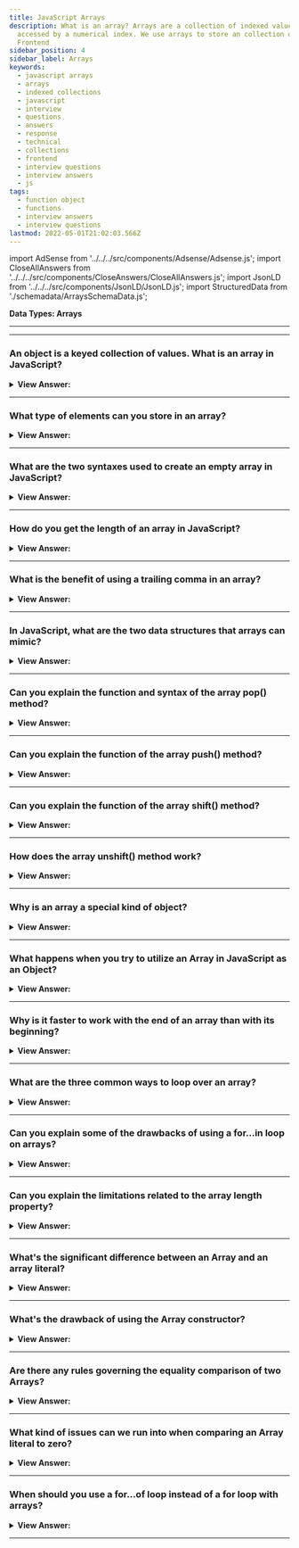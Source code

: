 ```yaml
---
title: JavaScript Arrays
description: What is an array? Arrays are a collection of indexed values that can be
  accessed by a numerical index. We use arrays to store an collection of values.
  Frontend
sidebar_position: 4
sidebar_label: Arrays
keywords:
  - javascript arrays
  - arrays
  - indexed collections
  - javascript
  - interview
  - questions
  - answers
  - response
  - technical
  - collections
  - frontend
  - interview questions
  - interview answers
  - js
tags:
  - function object
  - functions
  - interview answers
  - interview questions
lastmod: 2022-05-01T21:02:03.566Z
---
```


import AdSense from '../../../src/components/Adsense/Adsense.js';
import CloseAllAnswers from '../../../src/components/CloseAnswers/CloseAllAnswers.js';
import JsonLD from '../../../src/components/JsonLD/JsonLD.js';
import StructuredData from './schemadata/ArraysSchemaData.js';

<JsonLD data={StructuredData} />

<head>
  <title>JavaScript Arrays | Frontend Developer Phone Interview</title>
</head>

<!-- Developer Line Notes: If you try to access this note your brain will explode. Boom!!! -->

**Data Types: Arrays**

---

<AdSense />

---

<CloseAllAnswers />

### An object is a keyed collection of values. What is an array in JavaScript?

<details>
  <summary><strong>View Answer:</strong></summary>
  <div>
  <div><strong>Interview Response:</strong> In JavaScript, an array is an ordered list of values that can be of any type, indexed numerically starting from zero.</div><br />
  <div><strong>Technical Response:</strong> An array is a special data structure that we use to store an ordered collection of values. Arrays are ordered with numbered indexes starting at zero and encapsulated in square brackets. To access the values, you must use the variable and an assigned index number to extract the value.
  </div><br />
  <div><strong className="codeExample">Code Example:</strong><br /><br />

  <div></div>

```js
let fruits = ['Apple', 'Orange', 'Plum'];

console.log(fruits[0]); // Apple
console.log(fruits[1]); // Orange
console.log(fruits[2]); // Plum
```

  </div>
  </div>
</details>

---

### What type of elements can you store in an array?

<details>
  <summary><strong>View Answer:</strong></summary>
  <div>
  <div><strong>Interview Response:</strong> An array can store elements of any single data type: integers, floats, strings, booleans, objects, other arrays, etc., depending on the programming language.</div><br />
  <div><strong className="codeExample">Code Example:</strong><br /><br />

  <div></div>

```js
// Storing integers
let intArray = [1, 2, 3, 4, 5];

// Storing strings
let strArray = ['hello', 'world'];

// Storing objects (like other arrays)
let objectArray = [[1, 2], [3, 4]];
```

  </div>
  </div>
</details>

---

### What are the two syntaxes used to create an empty array in JavaScript?

<details>
  <summary><strong>View Answer:</strong></summary>
  <div>
  <div><strong>Interview Response:</strong> The two syntaxes to create an empty array in JavaScript are using array literal notation ([ ]) or the Array() constructor using the new operator.
  </div><br />
  <div><strong className="codeExample">Code Example:</strong><br /><br />

  <div></div>

```js
let arr = new Array();
let arr = [];
```

  </div>
  </div>
</details>

---

### How do you get the length of an array in JavaScript?

<details>
  <summary><strong>View Answer:</strong></summary>
  <div>
  <div><strong>Interview Response:</strong> You can get the length of an array in JavaScript using the .length property of the array object, e.g. myArray.length.
</div><br />
  <div><strong className="codeExample">Code Example:</strong><br /><br />

  <div></div>

```js
let fruits = ['Apple', 'Orange', 'Plum'];

console.log(fruits.length); // 3
```

  </div>
  </div>
</details>

---

### What is the benefit of using a trailing comma in an array?

<details>
  <summary><strong>View Answer:</strong></summary>
  <div>
  <div><strong>Interview Response:</strong> Using a trailing comma in an array can make it easier to add or remove items from the list without causing syntax errors.</div><br />
  <div><strong className="codeExample">Code Example:</strong><br /><br />

  <div></div>

<p>Without a trailing comma:</p>

```js
let arr = [
  'item1',
  'item2',
  'item3'  // No trailing comma here
];
```

<p>If you want to add 'item4' to this array, you need to add a comma to the end of 'item3' and then add 'item4'. This changes two lines:</p>

```js
let arr = [
  'item1',
  'item2',
  'item3', // Line changed to add comma
  'item4'  // New line added
];
```

<p>With a trailing comma:</p>

```js
let arr = [
  'item1',
  'item2',
  'item3', // Trailing comma here
];
```

<p>Now, if you want to add 'item4', you only need to add the new line:</p>

```js
let arr = [
  'item1',
  'item2',
  'item3',
  'item4',  // New line added, no previous line changed
];
```

:::note

In version control systems like Git, this will be shown as a single line added, rather than one line modified and one line added. This can make changes clearer and easier to review.

:::

  </div>
  </div>
</details>

---

### In JavaScript, what are the two data structures that arrays can mimic?

<details>
  <summary><strong>View Answer:</strong></summary>
  <div>
  <div><strong>Interview Response:</strong> In JavaScript, arrays can mimic two data structures: stacks (using push() and pop() methods) and queues (using shift() and push() or unshift() and pop() methods). An array can also act as a deque data structure.
</div><br />
  <div><strong className="codeExample">Code Examples:</strong><br /><br />

  <div></div>

<p><strong>Stack:</strong></p>

```js
let stack = [];
stack.push("a"); // ["a"]
stack.push("b"); // ["a", "b"]
stack.pop();     // ["a"]
```

<br/>
<p><strong>Queue:</strong></p>

```js
let queue = [];
queue.push("a"); // ["a"]
queue.push("b"); // ["a", "b"]
queue.shift();   // ["b"]
```

  </div>
  </div>
</details>

---

### Can you explain the function and syntax of the array pop() method?

<details>
  <summary><strong>View Answer:</strong></summary>
  <div>
  <div><strong>Interview Response:</strong> The pop() method in an array removes and returns its last element, and doesn't take any arguments or parameters.</div><br />
  <div><strong>Technical Response:</strong> The array pop() method removes the last element of an array and returns the element. It also affects the array's length and returns undefined if the array is empty. The pop method is considered a generic method, and it can be called or applied to array-like objects. However, it may not work correctly with objects that have no length. The pop method has no parameters/arguments.
  </div><br />
  <div><strong className="codeExample">Code Example:</strong><br /><br />

<strong>Syntax: </strong> arr.pop()<br /><br />

  <div></div>

```js
let fruits = ['Apple', 'Orange', 'Pear'];

console.log(fruits.pop()); // remove "Pear" and console.log it

console.log(fruits); // Apple, Orange

// Works with array like objects (required: length property)

var myFish = {
  0: 'angel',
  1: 'clown',
  2: 'mandarin',
  3: 'sturgeon',
  length: 4,
};

var popped = Array.prototype.pop.call(myFish); //same syntax for using apply( )

console.log(myFish); // {0:'angel', 1:'clown', 2:'mandarin', length: 3}

console.log(popped); // 'sturgeon'
```

  </div>
  </div>
</details>

---

### Can you explain the function of the array push() method?

<details>
  <summary><strong>View Answer:</strong></summary>
  <div>
  <div><strong>Interview Response:</strong> The push() method adds one or more elements to the end of an array in JavaScript, and increases the array length.</div><br />
  <div><strong>Technical Response:</strong> The array push() method appends one or more elements to the end of an array. The push method is generic by design and allows it to get used on array-like objects. The push method relies on a length property to determine where to start inserting the given values. If the length property cannot convert into a number, the index used is 0. This outcome includes the possibility of length being nonexistent, in which case length gets created. Although strings are native, Array-like objects, they are not suitable in applications of the push method, as strings are immutable, similarly to the native, Array-like object arguments. The push syntax allows for single or multiple elements.
  </div><br />
  <div><strong className="codeExample">Code Example:</strong><br /><br />

<strong>Syntax: </strong> arr.push(element1, element2)<br /><br />

  <div></div>

```js
// Pushing a single element
let fruits = ['Apple', 'Orange'];

fruits.push('Pear');

console.log(fruits); // Apple, Orange, Pear

// Pushing multiple elements
let sports = ['soccer', 'baseball'];
let total = sports.push('football', 'swimming');

console.log(sports); // ['soccer', 'baseball', 'football', 'swimming']
console.log(total); // 4
```

  </div>
  </div>
</details>

---

### Can you explain the function of the array shift() method?

<details>
  <summary><strong>View Answer:</strong></summary>
  <div>
  <div><strong>Interview Response:</strong> The shift() method removes and returns the first element of an array in JavaScript, shifting all other elements down by one index.</div><br />
  <div><strong>Technical Response:</strong> The array shift() method removes the first element at the beginning of an array and returns the removed element. The shift method always changes the length of the array. If the array is empty, then the shift method returns undefined. The shift method is intentionally generic; this method can be called or applied to objects resembling arrays. Objects which do not contain a length property reflecting the last in a series of consecutive, zero-based numerical properties may not behave in any meaningful manner. The shift method has no additional parameters because of its generic design.
  </div><br />
  <div><strong className="codeExample">Code Example:</strong><br /><br />

<strong>Syntax: </strong> arr.shift() <br /><br />

  <div></div>

```js
let fruits = ['Apple', 'Orange', 'Pear'];

console.log(fruits.shift()); // remove Apple and console.log it

console.log(fruits); // Orange, Pear
```

  </div>
  </div>
</details>

---

### How does the array unshift() method work?

<details>
  <summary><strong>View Answer:</strong></summary>
  <div>
  <div><strong>Interview Response:</strong> The unshift() method adds one or more elements to the beginning of an array in JavaScript, shifting existing elements up by one index, and returns the new length of the array.</div><br />
  <div><strong>Technical Response:</strong> The array shift() method removes the first element at the beginning array and returns the removed element. The shift method constantly changes the length of the collection. If the array is empty, then the shift method returns undefined. The shift method is generic; this method gets applied to objects that look like arrays. Objects that do not contain a length property mirroring the last in a series of consecutive, zero-based numerical properties may not behave properly. The shift method has no additional parameters because of its generic design.
  </div><br />
  <div><strong className="codeExample">Code Example:</strong><br /><br />

<strong>Syntax: </strong> arr.unshift(element1[, ...[, elementN]])<br /><br />

  <div></div>

```js
let arr = [4, 5, 6];

arr.unshift(1, 2, 3);
console.log(arr);
// [1, 2, 3, 4, 5, 6]

arr = [4, 5, 6]; // resetting the array

arr.unshift(1);
arr.unshift(2);
arr.unshift(3);

console.log(arr);
// [3, 2, 1, 4, 5, 6]
```

  </div>
  </div>
</details>

---

### Why is an array a special kind of object?

<details>
  <summary><strong>View Answer:</strong></summary>
  <div>
  <div><strong>Interview Response:</strong> An array is a special object because the square brackets used to access a property arr[0] come from the object syntax.</div><br />
  <div><strong>Technical Response:</strong> An array is a special object because the square brackets used to access a property arr[0] come from the object syntax. That is essentially the same as obj[key], where arr is the object, while numbers get used as keys. An array-like object typically has the length property within its structure, like regular arrays. They extend objects by providing special methods to work with ordered collections of data and the length property. But at the core, it is still an object. Unlike array-like objects, arrays are optimized for fast performance and handling of internal components.
  </div><br />
  <div><strong className="codeExample">Code Example:</strong><br /><br />

  <div></div>

```js
// Array Like Object
let fruits = {
  0: 'Apple',
  1: 'Pear',
  2: 'Banana',
  length: 3,
};

// Array
let fruits2 = ['Apple', 'Pear', 'Banana'];

console.log(fruits[0]); // array-like object returns Apple

console.log(fruits2[0]); // array returns Apple

console.log(fruits.length); // length returns 3

let arrFruits = Array.from(fruits); // converts array-like object to an array

console.log(arrFruits.length); // length returns 3

console.log(arrFruits.pop()); // removes Banana

console.log(arrFruits.length); // length returns 2
```

  </div>
  </div>
</details>

---

### What happens when you try to utilize an Array in JavaScript as an Object?

<details>
  <summary><strong>View Answer:</strong></summary>
  <div>
  <div><strong>Interview Response:</strong> In JavaScript, you can use an array as an object, but its numerical indices will be converted to strings, and it will lose some of its array-specific functionality including its optimizations and benefits.</div><br />
  <div><strong>Technical Response:</strong> An array is a specialized object with internal optimized components. When you attempt to use an array as an object, it loses all its optimizations and benefits. It is good to think of arrays as special structures to work with the ordered data, and they provide special methods for that. Arrays are carefully tuned inside JavaScript engines to work with contiguous ordered data; please use them this way. And if you need arbitrary keys, the chances are high that you require a regular object &#123; &#125;.<br /><br />
  <strong>Examples: Misusing an array.</strong><br /><br />
  <ol>
    <li>Add a non-numeric property like arr.test = 5.</li>
    <li>Make holes, like add arr[0] and then arr[1000] (and nothing between them).</li>
    <li>Fill the array in the reverse order, like arr[1000], and arr[999].</li>
  </ol>
  </div>
  </div>
</details>

---

### Why is it faster to work with the end of an array than with its beginning?

<details>
  <summary><strong>View Answer:</strong></summary>
  <div>
  <div><strong>Interview Response:</strong> The performance difference between working the end of the array and the beginning is tangible. Anytime an element must be removed or pushed onto the front of an array, the other elements need re-indexing.</div><br />
  <div><strong>Technical Response:</strong> The performance difference between working at the end of the array versus the beginning is tangible. Anytime an element must be removed or pushed onto the front of an array, the other elements should get reindexed. This performance difference means the engine (affecting performance and memory usage) must work harder to re-index all the elements. In contrast, when you push or remove an element from the end of an element, there is no need to re-index the remaining elements because their index position remains the same.<br /><br />
  <strong>Examples: The shift operation must do 3 things.</strong><br /><br />
  <ol>
    <li>Remove the element with the index 0.</li>
    <li>Move all elements to the left, renumber them in the index 1 to 0, from 2 to 1, and on to completion.</li>
    <li>Update the length property.</li>
  </ol>
  </div>
  </div>
</details>

---

### What are the three common ways to loop over an array?

<details>
  <summary><strong>View Answer:</strong></summary>
  <div>
  <div><strong>Interview Response:</strong> Three common ways to loop over an array are the for loop, forEach() method, and for...of loop in JavaScript.
  </div><br />
  <div><strong className="codeExample">Code Example:</strong><br /><br />

  <div></div>

```javascript
// 1. for loop:

let arr = ['a', 'b', 'c'];
for (let i = 0; i < arr.length; i++) {
  console.log(arr[i]);
}

// 2. forEach() method:

let arr = ['a', 'b', 'c'];
arr.forEach(function(element) {
  console.log(element);
});

// 3. for...of loop:


let arr = ['a', 'b', 'c'];
for (let element of arr) {
  console.log(element);
}
```

  </div>
  </div>
</details>

---

### Can you explain some of the drawbacks of using a for…in loop on arrays?

<details>
  <summary><strong>View Answer:</strong></summary>
  <div>
  <div><strong>Interview Response:</strong> Several problems make it a bad idea—the loop for..in iterates over all properties, not only the numeric ones. The for..in loop by specification gets optimized for generic objects, not arrays, and thus is 10-100 times slower.</div><br />
  <div><strong>Technical Response:</strong> There are several issues that make using a for...in loop with arrays a bad idea. The loop iterates over all properties, not just numeric ones. Additionally, the for...in loop is optimized for generic objects rather than arrays, resulting in slower performance by a factor of 10-100 times slower than other looping methods.<br /><br />
  <strong>Examples:</strong><br /><br />
  <ol>
    <li>The for..in loop iterates across all attributes, not just the numerical ones. In the browser and other contexts, there exist so-called "array-like" objects that resemble arrays. They have length and index features, but they may also include non-numeric attributes and techniques that we do not typically require. The for..in loop, on the other hand, displays a list of them. As a result, if we need to deal with array-like objects, these "extra" properties may cause problems.</li>
    <li>The for..in loop gets optimized for generic objects, not arrays, and thus is 10-100 times slower. Of course, it is still speedy, and the speed may only matter in bottlenecks. But still, we should be aware of the difference.</li>
  </ol>
  </div>
  </div>
</details>

---

### Can you explain the limitations related to the array length property?

<details>
  <summary><strong>View Answer:</strong></summary>
  <div>
  <div><strong>Interview Response:</strong> The range limitation for the length property must be lower than 2 to the 32<sup>nd</sup> power. Another limitation is the length property’s inability to return the correct number of elements.</div><br />
  <div><strong>Technical Response:</strong> According to the MDN, the range limitation for the length property must be lower than 2<sup>32</sup>. Another limitation is the length property’s inability to return the correct number of elements. For example, if there is no element in one of the indices, the length property still counts that position, and length returns the highest index, not the number of elements. A less common issue is array mutation when an element is deleted (delete colors[0]) from an array. (Note: You should never use the delete method to clear an array or remove elements.) The length is not updated with the new number of elements and returns the highest index.
  </div><br />
  <div><strong className="codeExample">Code Example:</strong><br /><br />

  <div></div>

```js
var animals = ['cat', 'dog', , 'monkey']; // animals is sparse

// prints 4, but real number of elements is 3
console.log(animals.length);

var words = ['hello'];

//the highest index is 6
words[6] = 'welcome';

//prints 7, based on highest index
console.log(words.length);

var colors = ['blue', 'red', 'yellow', 'white', 'black'];

// prints 5
console.log(colors.length);

// remove the first element 'blue'.
// The array becomes sparse
delete colors[0];

// still prints 5, because the highest index 4 was not modified
console.log(colors.length);
```

:::warning

A less common issue is array mutation when an element gets deleted from an array. The length is not updated with the new number of elements and returns the highest index.

:::

  </div>
  </div>
</details>

---

### What's the significant difference between an Array and an array literal?

<details>
  <summary><strong>View Answer:</strong></summary>
  <div>
  <div><strong>Interview Response:</strong> Array constructor (new Array()) creates an array, optionally with a set length or predefined elements. Array literal ([]) creates an array with given elements, if any.</div><br />
  <div><strong>Technical Response:</strong> There are several differences in the behaviors of the Array constructor and array literal. The constructor is rarely used in modern JavaScript because array literals use the square bracket [] syntax, which is shorter. Array constructors (new Array(2)) also have glitchy features that can produce adverse effects. When a new Array function gets invoked with a single argument, a number, it returns an array with no items but the specified length.
  </div><br />
  <div><strong className="codeExample">Code Example:</strong><br /><br />

  <div></div>

```js
let arr = new Array(3); // will it create an array of [3] ?

console.log(arr[0]); // returns undefined! no elements.

console.log(arr.length); // length 3
```

  </div>
  </div>
</details>

---

### What's the drawback of using the Array constructor?

<details>
  <summary><strong>View Answer:</strong></summary>
  <div>
  <div><strong>Interview Response:</strong> The Array constructor can cause confusion if a single numeric argument is provided, as it sets the length of the array instead of creating an array with one number element.</div><br />
  <div><strong className="codeExample">Code Example:</strong><br /><br />

  <div></div>

```js
// Jere's a JavaScript example to demonstrate the potential confusion with the Array constructor:

let arr1 = new Array(5);   // Creates an array of length 5, not containing the number 5
console.log(arr1);         // Logs: [ <5 empty items> ]

let arr2 = [5];            // Creates an array containing the number 5
console.log(arr2);         // Logs: [ 5 ]

let arr3 = new Array(5, 1); // Creates an array containing the numbers 5 and 1
console.log(arr3);         // Logs: [ 5, 1 ]

```

  </div>
  </div>
</details>

---

### Are there any rules governing the equality comparison of two Arrays?

<details>
  <summary><strong>View Answer:</strong></summary>
  <div>
  <div><strong>Interview Response:</strong> In JavaScript, the equality comparison of two arrays is done by reference, meaning that two arrays with the same values and even the same lengths are not considered equal unless they refer to the same object in memory.
</div><br />
  <div><strong className="codeExample">Code Example:</strong><br /><br />

  <div></div>

```js
let arr1 = [1, 2, 3];
let arr2 = [1, 2, 3];
let arr3 = arr1;

console.log(arr1 == arr2); // Logs: false, because arr1 and arr2 are different objects
console.log(arr1 === arr2); // Logs: false, for the same reason

console.log(arr1 == arr3); // Logs: true, because arr1 and arr3 are the same object
console.log(arr1 === arr3); // Logs: true, for the same reason
```

  </div>
  </div>
</details>

---

### What kind of issues can we run into when comparing an Array literal to zero?

<details>
  <summary><strong>View Answer:</strong></summary>
  <div>
  <div><strong>Interview Response:</strong> Comparing an array literal to zero in JavaScript can lead to unexpected results due to type coercion. The expression [] == 0 returns true because [] converts to 0.</div><br />
  <div><strong className="codeExample">Code Example:</strong><br /><br />

  <div></div>

```js
console.log([] == 0);  // Logs: true

// Here's why:
// 1. The array literal [] is converted to a string.
// 2. An empty array converted to a string gives an empty string "".
// 3. An empty string "" is then coerced to a number for the comparison with 0, which gives 0.
// 4. Hence, [] == 0 turns into "" == 0, then into 0 == 0, which is true.
```

  </div>
  </div>
</details>

---

### When should you use a for...of loop instead of a for loop with arrays?

<details>
  <summary><strong>View Answer:</strong></summary>
  <div>
  <div><strong>Interview Response:</strong> You should use a for...of loop instead of a for loop with arrays in JavaScript when you need to loop over array elements without using their index, and when you don't need to modify the array.</div><br />
  <div><strong className="codeExample">Code Example:</strong><br /><br />

  <div></div>

Sure, here are JavaScript examples illustrating the difference:

`for...of` loop (when you only care about values):

```javascript
let arr = ['a', 'b', 'c'];
for (let value of arr) {
  console.log(value);  // Logs: 'a', 'b', 'c'
}
```

`for` loop (when you need to access or manipulate the index):

```javascript
let arr = ['a', 'b', 'c'];
for (let i = 0; i < arr.length; i++) {
  console.log(i, arr[i]);  // Logs: '0 a', '1 b', '2 c'
}
```

In the `for...of` example, we simply iterate over the values in the array. In the `for` loop example, we have access to each index (`i`), and we can do something with it if needed.

  </div>
  </div>
</details>

---

